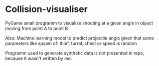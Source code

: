 # Collision-visualiser
PyGame small programm to visualise shooting at a given angle in object moving from point A to point B

Also: Machine learning model to predict projectile angle given that some parameters like spawn of: thief, turrel, chest or speed is random

Programm used to generate synthetic data is not presented in repo, because it wasn't written by me.
